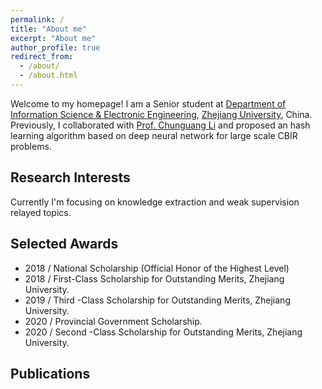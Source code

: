 ```yaml
---
permalink: /
title: "About me"
excerpt: "About me"
author_profile: true
redirect_from: 
  - /about/
  - /about.html
---
```


Welcome to my homepage! 
I am a Senior student at [Department of Information Science & Electronic Engineering](http://www.isee.zju.edu.cn/main.htm), [Zhejiang University](http://www.zju.edu.cn/), China.
Previously, I collaborated with [Prof. Chunguang Li](https://person.zju.edu.cn/cgli) and proposed an hash learning algorithm based on deep neural network for large scale CBIR problems.  
## Research Interests
Currently I'm focusing on knowledge extraction and weak supervision relayed topics.
## Selected Awards
- 2018 / National Scholarship (Official Honor of the Highest Level)
- 2018 / First-Class Scholarship for Outstanding Merits, Zhejiang University.
- 2019 / Third -Class Scholarship for Outstanding Merits, Zhejiang University. 
- 2020 / Provincial Government Scholarship. 
- 2020 / Second -Class Scholarship for Outstanding Merits, Zhejiang University. 

## Publications
